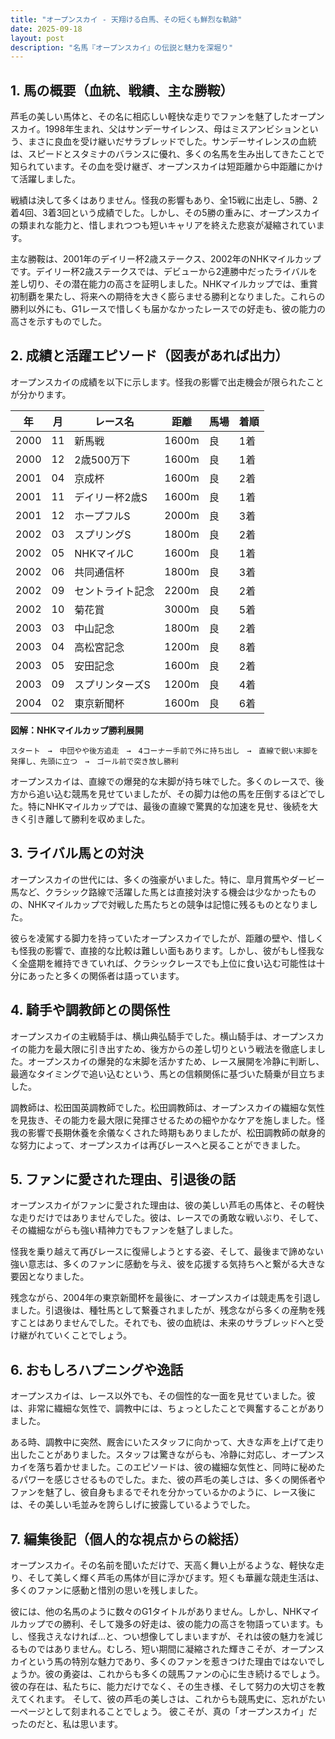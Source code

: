 ```yaml
---
title: "オープンスカイ - 天翔ける白馬、その短くも鮮烈な軌跡"
date: 2025-09-18
layout: post
description: "名馬『オープンスカイ』の伝説と魅力を深堀り"
---
```


## 1. 馬の概要（血統、戦績、主な勝鞍）

芦毛の美しい馬体と、その名に相応しい軽快な走りでファンを魅了したオープンスカイ。1998年生まれ、父はサンデーサイレンス、母はミスアンビションという、まさに良血を受け継いだサラブレッドでした。サンデーサイレンスの血統は、スピードとスタミナのバランスに優れ、多くの名馬を生み出してきたことで知られています。その血を受け継ぎ、オープンスカイは短距離から中距離にかけて活躍しました。

戦績は決して多くはありません。怪我の影響もあり、全15戦に出走し、5勝、2着4回、3着3回という成績でした。しかし、その5勝の重みに、オープンスカイの類まれな能力と、惜しまれつつも短いキャリアを終えた悲哀が凝縮されています。

主な勝鞍は、2001年のデイリー杯2歳ステークス、2002年のNHKマイルカップです。デイリー杯2歳ステークスでは、デビューから2連勝中だったライバルを差し切り、その潜在能力の高さを証明しました。NHKマイルカップでは、重賞初制覇を果たし、将来への期待を大きく膨らませる勝利となりました。これらの勝利以外にも、G1レースで惜しくも届かなかったレースでの好走も、彼の能力の高さを示すものでした。


## 2. 成績と活躍エピソード（図表があれば出力）

オープンスカイの成績を以下に示します。怪我の影響で出走機会が限られたことが分かります。

| 年 | 月 | レース名 | 距離 | 馬場 | 着順 |
|---|---|---|---|---|---|
| 2000 | 11 | 新馬戦 | 1600m | 良 | 1着 |
| 2000 | 12 | 2歳500万下 | 1600m | 良 | 1着 |
| 2001 | 04 | 京成杯 | 1600m | 良 | 2着 |
| 2001 | 11 | デイリー杯2歳S | 1600m | 良 | 1着 |
| 2001 | 12 | ホープフルS | 2000m | 良 | 3着 |
| 2002 | 03 | スプリングS | 1800m | 良 | 2着 |
| 2002 | 05 | NHKマイルC | 1600m | 良 | 1着 |
| 2002 | 06 | 共同通信杯 | 1800m | 良 | 3着 |
| 2002 | 09 | セントライト記念 | 2200m | 良 | 2着 |
| 2002 | 10 | 菊花賞 | 3000m | 良 | 5着 |
| 2003 | 03 | 中山記念 | 1800m | 良 | 2着 |
| 2003 | 04 | 高松宮記念 | 1200m | 良 | 8着 |
| 2003 | 05 | 安田記念 | 1600m | 良 | 2着 |
| 2003 | 09 | スプリンターズS | 1200m | 良 | 4着 |
| 2004 | 02 | 東京新聞杯 | 1600m | 良 | 6着 |


**図解：NHKマイルカップ勝利展開**

```
スタート　→　中団やや後方追走　→　4コーナー手前で外に持ち出し　→　直線で鋭い末脚を発揮し、先頭に立つ　→　ゴール前で突き放し勝利
```

オープンスカイは、直線での爆発的な末脚が持ち味でした。多くのレースで、後方から追い込む競馬を見せていましたが、その脚力は他の馬を圧倒するほどでした。特にNHKマイルカップでは、最後の直線で驚異的な加速を見せ、後続を大きく引き離して勝利を収めました。


## 3. ライバル馬との対決

オープンスカイの世代には、多くの強豪がいました。特に、皐月賞馬やダービー馬など、クラシック路線で活躍した馬とは直接対決する機会は少なかったものの、NHKマイルカップで対戦した馬たちとの競争は記憶に残るものとなりました。

彼らを凌駕する脚力を持っていたオープンスカイでしたが、距離の壁や、惜しくも怪我の影響で、直接的な比較は難しい面もあります。しかし、彼がもし怪我なく全盛期を維持できていれば、クラシックレースでも上位に食い込む可能性は十分にあったと多くの関係者は語っています。


## 4. 騎手や調教師との関係性

オープンスカイの主戦騎手は、横山典弘騎手でした。横山騎手は、オープンスカイの能力を最大限に引き出すため、後方からの差し切りという戦法を徹底しました。オープンスカイの爆発的な末脚を活かすため、レース展開を冷静に判断し、最適なタイミングで追い込むという、馬との信頼関係に基づいた騎乗が目立ちました。

調教師は、松田国英調教師でした。松田調教師は、オープンスカイの繊細な気性を見抜き、その能力を最大限に発揮させるための細やかなケアを施しました。怪我の影響で長期休養を余儀なくされた時期もありましたが、松田調教師の献身的な努力によって、オープンスカイは再びレースへと戻ることができました。


## 5. ファンに愛された理由、引退後の話

オープンスカイがファンに愛された理由は、彼の美しい芦毛の馬体と、その軽快な走りだけではありませんでした。彼は、レースでの勇敢な戦いぶり、そして、その繊細ながらも強い精神力でもファンを魅了しました。

怪我を乗り越えて再びレースに復帰しようとする姿、そして、最後まで諦めない強い意志は、多くのファンに感動を与え、彼を応援する気持ちへと繋がる大きな要因となりました。

残念ながら、2004年の東京新聞杯を最後に、オープンスカイは競走馬を引退しました。引退後は、種牡馬として繋養されましたが、残念ながら多くの産駒を残すことはありませんでした。それでも、彼の血統は、未来のサラブレッドへと受け継がれていくことでしょう。


## 6. おもしろハプニングや逸話

オープンスカイは、レース以外でも、その個性的な一面を見せていました。彼は、非常に繊細な気性で、調教中には、ちょっとしたことで興奮することがありました。

ある時、調教中に突然、厩舎にいたスタッフに向かって、大きな声を上げて走り出したことがありました。スタッフは驚きながらも、冷静に対応し、オープンスカイを落ち着かせました。このエピソードは、彼の繊細な気性と、同時に秘めたるパワーを感じさせるものでした。また、彼の芦毛の美しさは、多くの関係者やファンを魅了し、彼自身もまるでそれを分かっているかのように、レース後には、その美しい毛並みを誇らしげに披露しているようでした。


## 7. 編集後記（個人的な視点からの総括）

オープンスカイ。その名前を聞いただけで、天高く舞い上がるような、軽快な走り、そして美しく輝く芦毛の馬体が目に浮かびます。短くも華麗な競走生活は、多くのファンに感動と惜別の思いを残しました。

彼には、他の名馬のように数々のG1タイトルがありません。しかし、NHKマイルカップでの勝利、そして幾多の好走は、彼の能力の高さを物語っています。もし、怪我さえなければ…と、つい想像してしまいますが、それは彼の魅力を減じるものではありません。むしろ、短い期間に凝縮された輝きこそが、オープンスカイという馬の特別な魅力であり、多くのファンを惹きつけた理由ではないでしょうか。彼の勇姿は、これからも多くの競馬ファンの心に生き続けるでしょう。彼の存在は、私たちに、能力だけでなく、その生き様、そして努力の大切さを教えてくれます。  そして、彼の芦毛の美しさは、これからも競馬史に、忘れがたい一ページとして刻まれることでしょう。  彼こそが、真の「オープンスカイ」だったのだと、私は思います。
